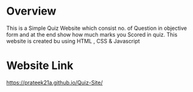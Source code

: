 # Overview
This is a Simple Quiz Website which consist no. of Question in objective form and at the end show how much marks you Scored in quiz.
This website is created bu using HTML , CSS & Javascript

# Website Link
https://prateek21a.github.io/Quiz-Site/

